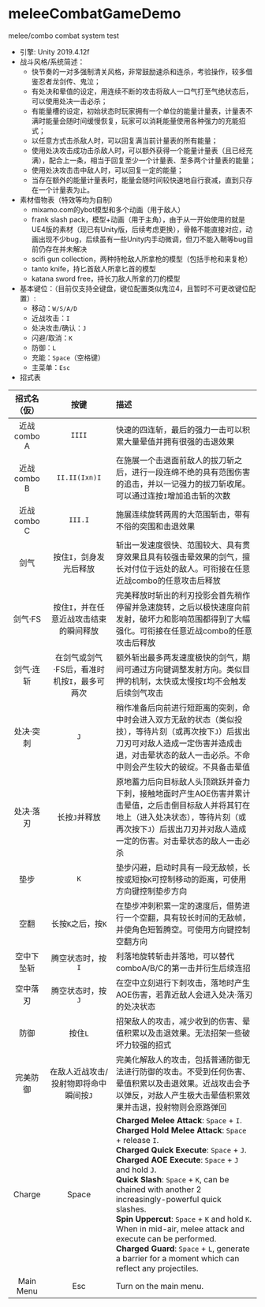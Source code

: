 # meleeCombatGameDemo
melee/combo combat system test

* 引擎: Unity 2019.4.12f
* 战斗风格/系统简述：
  * 快节奏的一对多强制清关风格，非常鼓励速杀和连杀，考验操作，较多借鉴忍者龙剑传、鬼泣；
  * 有处决和晕值的设定，用连续不断的攻击将敌人一口气打至气绝状态后，可以使用处决一击必杀；
  * 有能量槽的设定，初始状态时玩家拥有一个单位的能量计量表，计量表不满时能量会随时间缓慢恢复，玩家可以消耗能量使用各种强力的充能招式；
  * 以任意方式击杀敌人时，可以回复满当前计量表的所有能量；
  * 使用处决攻击成功击杀敌人时，可以额外获得一个能量计量表（且已经充满），配合上一条，相当于回复至少一个计量表、至多两个计量表的能量；
  * 使用处决攻击击中敌人时，可以回复一定的能量；
  * 当存在额外的能量计量表时，能量会随时间较快速地自行衰减，直到只存在一个计量表为止。
* 素材借物表（特效等均为自制）
  * mixamo.com的ybot模型和多个动画（用于敌人）
  * frank slash pack，模型+动画（用于主角），由于从一开始使用的就是UE4版的素材（现已有Unity版，后续考虑更换），骨骼不能直接对应，动画出现不少bug，后续虽有一些Unity内手动微调，但刀不能入鞘等bug目前仍存在并未解决
  * scifi gun collection，两种持枪敌人所拿枪的模型（包括手枪和来复枪）
  * tanto knife，持匕首敌人所拿匕首的模型
  * katana sword free，持长刀敌人所拿的刀的模型
* 基本键位：（目前仅支持全键盘，键位配置类似鬼泣4，且暂时不可更改键位配置）:
  * 移动：`W/S/A/D`
  * 近战攻击：`I`
  * 处决攻击/确认：`J`
  * 闪避/取消：`K`
  * 防御：`L`
  * 充能：`Space`（空格键）
  * 主菜单：`Esc`
* 招式表
  
| 招式名（仮） | 按键 | 描述 |
| :----: | :----: | :----- |
| 近战combo A | `IIII` | 快速的四连斩，最后的强力一击可以积累大量晕值并拥有很强的击退效果 |
| 近战combo B | `II.II(Ixn)I` | 在施展一个击退面前敌人的拔刀斩之后，进行一段连绵不绝的具有范围伤害的追击，并以一记强力的拔刀斩收尾。可以通过连按`I`增加追击斩的次数 | 
| 近战combo C | `III.I` | 施展连续旋转两周的大范围斩击，带有不俗的突围和击退效果 |
| 剑气 | 按住`I`，剑身发光后释放 | 斩出一发速度很快、范围较大、具有贯穿效果且具有较强击晕效果的剑气，擅长对付位于远处的敌人。可衔接在任意近战combo的任意攻击后释放 |
| 剑气·FS | 按住`I`，并在任意近战攻击结束的瞬间释放 | 完美释放时斩出的利刃投影会首先稍作停留并急速旋转，之后以极快速度向前发射，破坏力和影响范围都得到了大幅强化。可衔接在任意近战combo的任意攻击后释放 | 
| 剑气·连斩 | 在剑气或剑气·FS后，看准时机按`I`，最多可两次 | 额外斩出最多两发速度极快的剑气，期间可通过方向键调整发射方向。类似目押的机制，太快或太慢按`I`均不会触发后续剑气攻击 |
| 处决·突刺 | `J` | 稍作准备后向前进行短距离的突刺，命中时会进入双方无敌的状态（类似投技），等待片刻（或再次按下`J`）后拔出刀刃可对敌人造成一定伤害并造成击退，对击晕状态的敌人一击必杀。不命中则会产生较大的破绽。不具备击晕值 |
| 处决·落刃 | 长按`J`并释放 | 原地蓄力后向目标敌人头顶跳跃并奋力下刺，接触地面时产生AOE伤害并累计击晕值，之后击倒目标敌人并将其钉在地上（进入处决状态），等待片刻（或再次按下`J`）后拔出刀刃并对敌人造成一定的伤害。对击晕状态的敌人一击必杀 |
| 垫步 | `K` | 垫步闪避，启动时具有一段无敌帧，长按或短按`K`可控制移动的距离，可使用方向键控制垫步方向 |
| 空翻 | 长按`K`之后，按`K` | 在垫步冲刺积累一定的速度后，借势进行一个空翻，具有较长时间的无敌帧，并使角色短暂腾空。可使用方向键控制空翻方向 |
| 空中下坠斩 | 腾空状态时，按`I` | 利落地旋转斩击并落地，可以替代comboA/B/C的第一击并衍生后续连招 |
| 空中落刃 | 腾空状态时，按`J` | 在空中立刻进行下刺攻击，落地时产生AOE伤害，若靠近敌人会进入处决·落刃的处决状态 |
| 防御 | 按住`L` | 招架敌人的攻击，减少收到的伤害、晕值积累以及击退效果。无法招架一些破坏力较强的招式 |
| 完美防御| 在敌人近战攻击/投射物即将命中瞬间按`J` | 完美化解敌人的攻击，包括普通防御无法进行防御的攻击。不受到任何伤害、晕值积累以及击退效果。近战攻击会予以弹反，对敌人产生极大击晕值积累效果并击退，投射物则会原路弹回 |
| Charge | Space | **Charged Melee Attack**: `Space` + `I`.<br>**Charged Hold Melee Attack**: `Space` + release `I`.<br>**Charged Quick Execute**: `Space` + `J`.<br>**Charged AOE Execute**: `Space` + `J` and hold `J`.<br>**Quick Slash**: `Space` + `K`, can be chained with another 2 increasingly-powerful quick slashes.<br>**Spin Uppercut**: `Space` + `K` and hold `K`. When in mid-air, melee attack and execute can be performed.<br>**Charged Guard**: `Space` + `L`, generate a barrier for a moment which can reflect any projectiles.|
| Main Menu | Esc | Turn on the main menu. |
 
